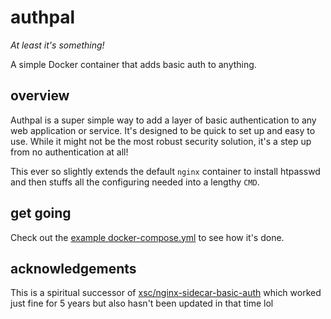 # authpal

_At least it's something!_

A simple Docker container that adds basic auth to anything.

## overview

Authpal is a super simple way to add a layer of basic authentication to any web application or service. It's designed to be quick to set up and easy to use. While it might not be the most robust security solution, it's a step up from no authentication at all!

This ever so slightly extends the default `nginx` container to install htpasswd and then stuffs all the configuring needed into a lengthy `CMD`.

## get going

Check out the [example docker-compose.yml](docker-compose.yml) to see how it's done.

## acknowledgements

This is a spiritual successor of [xsc/nginx-sidecar-basic-auth](https://codeberg.org/xsc/nginx-sidecar-basic-auth) which worked just fine for 5 years but also hasn't been updated in that time lol